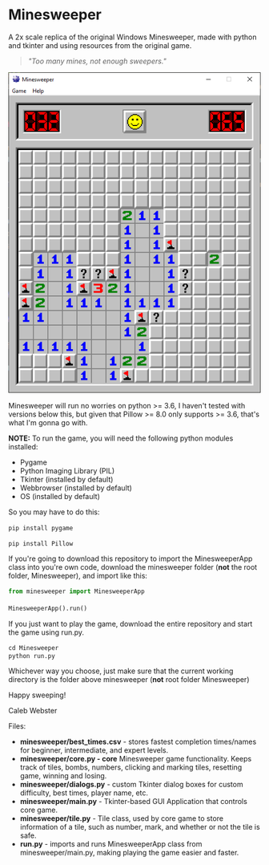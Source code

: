 # Minesweeper

A 2x scale replica of the original Windows Minesweeper, made with python and tkinter and using resources from the
original game.

> _"Too many mines, not enough sweepers."_

![Minesweeper](capture.png)

Minesweeper will run no worries on python >= 3.6, I haven't tested with versions below this, but given that Pillow >=
8.0 only supports >= 3.6, that's what I'm gonna go with.

**NOTE:** To run the game, you will need the following python modules installed:

- Pygame
- Python Imaging Library (PIL)
- Tkinter (installed by default)
- Webbrowser (installed by default)
- OS (installed by default)

So you may have to do this:

`pip install pygame`

`pip install Pillow`

If you're going to download this repository to import the MinesweeperApp class into you're own code, download the
minesweeper folder (__not__ the root folder, Minesweeper), and import like this:

```python
from minesweeper import MinesweeperApp

MinesweeperApp().run()
```

If you just want to play the game, download the entire repository and start the game using run.py.

```shell
cd Minesweeper
python run.py
```

Whichever way you choose, just make sure that the current working directory is the folder above minesweeper (__not__
root folder Minesweeper)

Happy sweeping!

Caleb Webster

Files:

- __minesweeper/best_times.csv__ - stores fastest completion times/names for beginner, intermediate, and expert levels.
- __minesweeper/core.py - core__ Minesweeper game functionality. Keeps track of tiles, bombs, numbers, clicking and
  marking tiles, resetting game, winning and losing.
- __minesweeper/dialogs.py__ - custom Tkinter dialog boxes for custom difficulty, best times, player name, etc.
- __minesweeper/main.py__ - Tkinter-based GUI Application that controls core game.
- __minesweeper/tile.py__ - Tile class, used by core game to store information of a tile, such as number, mark, and
  whether or not the tile is safe.
- __run.py__ - imports and runs MinesweeperApp class from minesweeper/main.py, making playing the game easier and
  faster.
